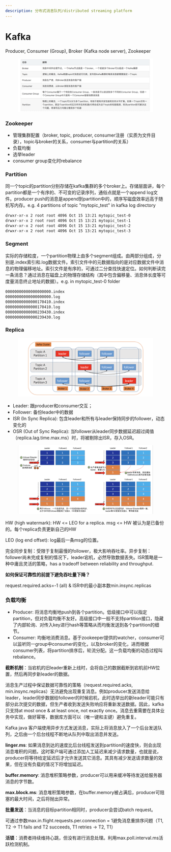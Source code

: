 ```yaml
---
description: 分布式消息队列/distributed streaming platform
---
```


# Kafka

Producer, Consumer (Group), Broker (Kafka node server), Zookeeper

<figure><img src="../.gitbook/assets/kafka components.png" alt="producer must specify the topic when pushing msgs"><figcaption></figcaption></figure>

### Zookeeper

* 管理集群配置（broker, topic, producer, consumer注册（实质为文件目录），topic与broker的关系，consumer与partition的关系）
* 负载均衡
* 选举leader
* consumer group变化时rebalance

### Partition

同一个topic的partition分别存储在kafka集群的多个broker上。存储层面讲，每个partition都是一个有序的、不可变的记录序列，通俗点就是一个append log文件。producer push的消息是append到partition中的，顺序写磁盘效率远高于随机写内存。e.g. 4 partitions of topic "mytopic\_test" in kafka log directory

```
drwxr-xr-x 2 root root 4096 Oct 15 13:21 mytopic_test-0
drwxr-xr-x 2 root root 4096 Oct 15 13:21 mytopic_test-1
drwxr-xr-x 2 root root 4096 Oct 15 13:21 mytopic_test-2
drwxr-xr-x 2 root root 4096 Oct 15 13:21 mytopic_test-3
```

### Segment

实际的存储粒度，一个partition物理上由多个segment组成。由两部分组成，分别是.index索引和.log数据文件。索引文件中的元数据指向的是对应数据文件中消息的物理偏移地址。索引文件是有序的，可通过二分查找快速定位。如何判断读完一条消息？通过消息在磁盘上的物理存储结构（其中包含偏移量、消息体长度等可度量消息终止地址的数据）。e.g. in mytopic\_test-0 folder

```
00000000000000000000.index
00000000000000000000.log
00000000000000170410.index
00000000000000170410.log
00000000000000239430.index
00000000000000239430.log
```

### Replica

<figure><img src="../.gitbook/assets/kafka replica.png" alt=""><figcaption></figcaption></figure>

* Leader: 跟producer和consumer交互；
* Follower: 备份leader中的数据
* ISR (In Sync Replica): 包含leader和所有与leader保持同步的follower，动态变化的
* OSR (Out of Sync Replica): 当follower从leader同步数据延迟超过阈值（replica.lag.time.max.ms）时，将被剔除出ISR，存入OSR。

<figure><img src="../.gitbook/assets/HW &#x26; LEO.png" alt=""><figcaption></figcaption></figure>

HW (high watermark): HW <= LEO for a replica. msg <= HW 被认为是已备份的。每个replica负责更新自己的HW

LEO (log end offset): log最后一条msg的位置。

完全同步复制：受限于复制最慢的follower，极大影响吞吐率。异步复制：follower尚未完成复制的情况下，leader宕机，必然导致数据丢失。ISR策略是一种中庸且灵活的策略，has a tradeoff between reliability and throughput.&#x20;



**如何保证可靠性的前提下避免吞吐量下降？**

request.required.acks=-1 (all) & ISR中的最小副本数min.insync.replicas



### 负载均衡

* Producer: 将消息均衡地push到各个partition。低级接口中可以指定partition，但对负载均衡不友好。高级接口中一般不支持partition接口，隐藏了内部轮询、对传入key进行hash等策略从而均衡发送到各个partition的细节。
* Consumer: 均衡地消费消息。基于zookeeper提供的watcher，consumer可以监听同一group中consumer的变化，以及broker的变化，进而根据consumer列表，将partition排序后，轮流分配。这一负载均衡的动态过程叫rebalance。



**截断机制**：当宕机的旧leader重新上线时，会将自己的数据截断到宕机前HW位置，然后再同步新leader的数据。



消息生产过程中保证数据可靠性的策略（request.required.acks, min.insync.replicas）无法避免出现重复消息。例如producer发送消息给leader，leader同步数据给follower的时候宕机，此时选举出的新leader可能只有部分此次提交的数据，但生产者收到发送失败响应将重新发送数据。因此，kafka只支持at most once & at least once, not exactly once。消息去重需要在具体业务中实现，做好幂等，数据库方面可以（唯一键和主键）避免重复。



Kafka java 客户端使用异步方式发送消息，实际上将消息放入了一个后台发送队列，之后由一个后台线程不断地从队列中取出消息并发送。

**linger.ms**: 如果消息到达的速度比后台线程发送到partition的速度快，则会出现消息堆积的问题。这时客户端可通过添加人工延迟来减少请求数量，也就是说，producer将等待给定延迟后才允许发送其它消息。其具有减少发送请求数量的效果，但在没有负载的情况下将增加延迟。

**buffer.memory**: 消息堆积策略参数，producer可以用来缓冲等待发送给服务器消息的字节数。

**max.block.ms**: 消息堆积策略参数，在buffer.memory被占满后，producer可阻塞的最大时间，之后将抛出异常。

**批量发送**：当消息的目标partition相同时，producer会尝试batch request。

可通过参数max.in.flight.requests.per.connection = 1避免消息重排序问题（T1, T2 -> T1 fails and T2 succeeds, T1 retries -> T2, T1）



**活锁**：消费者持续维持心跳，但没有进行消息处理。利用max.poll.interval.ms活跃检测机制。



